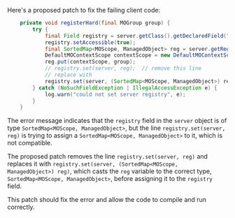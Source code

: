 Here's a proposed patch to fix the failing client code:
```java
    private void registerHard(final MOGroup group) {
        try {
            final Field registry = server.getClass().getDeclaredField("registry");
            registry.setAccessible(true);
            final SortedMap<MOScope, ManagedObject> reg = server.getRegistry();
            DefaultMOContextScope contextScope = new DefaultMOContextScope(new OctetString(""), group.getScope());
            reg.put(contextScope, group);
            // registry.set(server, reg);  // remove this line
            // replace with
            registry.set(server, (SortedMap<MOScope, ManagedObject>) reg);
        } catch (NoSuchFieldException | IllegalAccessException e) {
            log.warn("could not set server registry", e);
        }
    }
```
The error message indicates that the `registry` field in the `server` object is of type `SortedMap<MOScope, ManagedObject>`, but the line `registry.set(server, reg)` is trying to assign a `SortedMap<MOScope, ManagedObject>` to it, which is not compatible.


The proposed patch removes the line `registry.set(server, reg)` and replaces it with `registry.set(server, (SortedMap<MOScope, ManagedObject>) reg)`, which casts the `reg` variable to the correct type, `SortedMap<MOScope, ManagedObject>`, before assigning it to the `registry` field.


This patch should fix the error and allow the code to compile and run correctly.